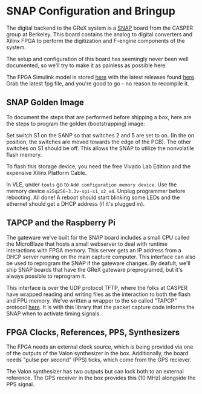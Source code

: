 # SNAP Configuration and Bringup

The digital backend to the GReX system is a
[SNAP](https://casper.astro.berkeley.edu/wiki/SNAP) board from the CASPER group
at Berkeley. This board contains the analog to digital converters and Xilinx
FPGA to perform the digitization and F-engine components of the system.

The setup and configuration of this board has seemingly never been well
documented, so we'll try to make it as painless as possible here.

The FPGA Simulink model is stored
[here](https://github.com/GReX-Telescope/gateware) with the latest releases
found [here](https://github.com/GReX-Telescope/gateware/releases). Grab the
latest fpg file, and you're good to go - no reason to recompile it.

## SNAP Golden Image

To document the steps that are performed before shipping a box, here are the steps to program the golden (bootstrapping) image:

Set switch S1 on the SANP so that switches 2 and 5 are set to on.
(In the on position, the switches are moved towards the edge of the PCB).
The other switches on S1 should be off.
This allows the SNAP to utilize the nonvolatile flash memory.

To flash this storage device, you need the free Vivado Lab Edition and the expensive Xilinx Platform Cable.

In VLE, under `tools` go to `Add configuration memory device`.
Use the memory device `n25q256-3.3v-spi-x1_x2_x4`.
Unplug programmer before rebooting.
All done! A reboot should start blinking some LEDs and the ethernet should get a DHCP address (if it's plugged in).

## TAPCP and the Raspberry Pi

The gateware we've built for the SNAP board includes a small CPU called the MicroBlaze
that hosts a small webserver to deal with runtime interactions with FPGA memory. This server
gets an IP address from a DHCP server running on the main capture computer. This interface can also
be used to reprogram the SNAP if the gateware changes. By deafult, we'll ship SNAP boards that
have the GReX gateware preprogramed, but it's always possible to reprogram it.

This interface is over the UDP protocol TFTP, where the folks at CASPER have wrapped reading and
writing files as the interaction to both the flash and FPU memory. We've written a wrapper to the
so called "TAPCP" protocol [here](https://github.com/kiranshila/tapcp_rs). It is with this library
that the packet capture code informs the SNAP when to activate timing signals.

## FPGA Clocks, References, PPS, Synthesizers

The FPGA needs an external clock source, which is being provided via one of the
outputs of the Valon synthesizer in the box. Additionally, the board needs "pulse per
second" (PPS) ticks, which come from the GPS reciever.

The Valon synthesizer has two outputs but can lock both to an external reference.
The GPS receiver in the box provides this (10 MHz) alongside the PPS signal.